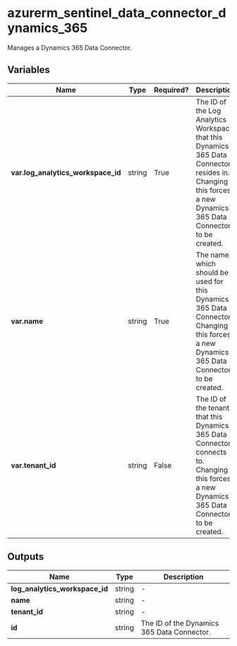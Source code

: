 # azurerm_sentinel_data_connector_dynamics_365

Manages a Dynamics 365 Data Connector.

## Variables

| Name | Type | Required? |  Description |
| ---- | ---- | --------- |  ----------- |
| **var.log_analytics_workspace_id** | string | True | The ID of the Log Analytics Workspace that this Dynamics 365 Data Connector resides in. Changing this forces a new Dynamics 365 Data Connector to be created. | 
| **var.name** | string | True | The name which should be used for this Dynamics 365 Data Connector. Changing this forces a new Dynamics 365 Data Connector to be created. | 
| **var.tenant_id** | string | False | The ID of the tenant that this Dynamics 365 Data Connector connects to. Changing this forces a new Dynamics 365 Data Connector to be created. | 



## Outputs

| Name | Type | Description |
| ---- | ---- | --------- | 
| **log_analytics_workspace_id** | string  | - | 
| **name** | string  | - | 
| **tenant_id** | string  | - | 
| **id** | string  | The ID of the Dynamics 365 Data Connector. | 
